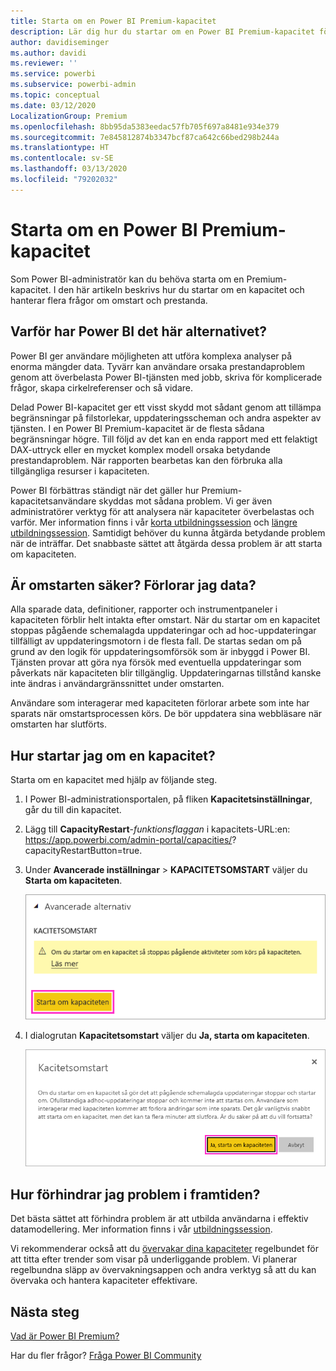 ```yaml
---
title: Starta om en Power BI Premium-kapacitet
description: Lär dig hur du startar om en Power BI Premium-kapacitet för att hantera prestandaproblem.
author: davidiseminger
ms.author: davidi
ms.reviewer: ''
ms.service: powerbi
ms.subservice: powerbi-admin
ms.topic: conceptual
ms.date: 03/12/2020
LocalizationGroup: Premium
ms.openlocfilehash: 8bb95da5383eedac57fb705f697a8481e934e379
ms.sourcegitcommit: 7e845812874b3347bcf87ca642c66bed298b244a
ms.translationtype: HT
ms.contentlocale: sv-SE
ms.lasthandoff: 03/13/2020
ms.locfileid: "79202032"
---
```

# <a name="restart-a-power-bi-premium-capacity"></a>Starta om en Power BI Premium-kapacitet

Som Power BI-administratör kan du behöva starta om en Premium-kapacitet. I den här artikeln beskrivs hur du startar om en kapacitet och hanterar flera frågor om omstart och prestanda.

## <a name="why-does-power-bi-provide-this-option"></a>Varför har Power BI det här alternativet?

Power BI ger användare möjligheten att utföra komplexa analyser på enorma mängder data. Tyvärr kan användare orsaka prestandaproblem genom att överbelasta Power BI-tjänsten med jobb, skriva för komplicerade frågor, skapa cirkelreferenser och så vidare.

Delad Power BI-kapacitet ger ett visst skydd mot sådant genom att tillämpa begränsningar på filstorlekar, uppdateringsscheman och andra aspekter av tjänsten. I en Power BI Premium-kapacitet är de flesta sådana begränsningar högre. Till följd av det kan en enda rapport med ett felaktigt DAX-uttryck eller en mycket komplex modell orsaka betydande prestandaproblem. När rapporten bearbetas kan den förbruka alla tillgängliga resurser i kapaciteten. 

Power BI förbättras ständigt när det gäller hur Premium-kapacitetsanvändare skyddas mot sådana problem. Vi ger även administratörer verktyg för att analysera när kapaciteter överbelastas och varför. Mer information finns i vår [korta utbildningssession](https://www.youtube.com/watch?v=UgsjMbhi_Bk&feature=youtu.be) och [längre utbildningssession](https://www.microsoft.com/businessapplicationssummit/video/BAS2018-2174). Samtidigt behöver du kunna åtgärda betydande problem när de inträffar. Det snabbaste sättet att åtgärda dessa problem är att starta om kapaciteten.

## <a name="is-the-restart-process-safe-will-i-lose-any-data"></a>Är omstarten säker? Förlorar jag data?

Alla sparade data, definitioner, rapporter och instrumentpaneler i kapaciteten förblir helt intakta efter omstart. När du startar om en kapacitet stoppas pågående schemalagda uppdateringar och ad hoc-uppdateringar tillfälligt av uppdateringsmotorn i de flesta fall. De startas sedan om på grund av den logik för uppdateringsomförsök som är inbyggd i Power BI. Tjänsten provar att göra nya försök med eventuella uppdateringar som påverkats när kapaciteten blir tillgänglig. Uppdateringarnas tillstånd kanske inte ändras i användargränssnittet under omstarten. 

Användare som interagerar med kapaciteten förlorar arbete som inte har sparats när omstartsprocessen körs. De bör uppdatera sina webbläsare när omstarten har slutförts.

## <a name="how-do-i-restart-a-capacity"></a>Hur startar jag om en kapacitet?

Starta om en kapacitet med hjälp av följande steg.

1. I Power BI-administrationsportalen, på fliken **Kapacitetsinställningar**, går du till din kapacitet. 

1. Lägg till **CapacityRestart**-*funktionsflaggan* i kapacitets-URL:en: https://app.powerbi.com/admin-portal/capacities/<YourCapacityId>?capacityRestartButton=true.

1. Under **Avancerade inställningar** > **KAPACITETSOMSTART** väljer du **Starta om kapaciteten**.

    ![Starta om kapaciteten](media/service-admin-premium-restart/restart-capacity.png)

1. I dialogrutan **Kapacitetsomstart** väljer du **Ja, starta om kapaciteten**.

    ![Bekräfta omstart](media/service-admin-premium-restart/confirm-restart.png)

## <a name="how-can-i-prevent-issues-from-happening-in-the-future"></a>Hur förhindrar jag problem i framtiden?

Det bästa sättet att förhindra problem är att utbilda användarna i effektiv datamodellering. Mer information finns i vår [utbildningssession](https://www.microsoft.com/businessapplicationssummit/video/BAS2018-2170).

Vi rekommenderar också att du [övervakar dina kapaciteter](service-admin-premium-monitor-capacity.md) regelbundet för att titta efter trender som visar på underliggande problem. Vi planerar regelbundna släpp av övervakningsappen och andra verktyg så att du kan övervaka och hantera kapaciteter effektivare.

## <a name="next-steps"></a>Nästa steg

[Vad är Power BI Premium?](service-premium-what-is.md)

Har du fler frågor? [Fråga Power BI Community](https://community.powerbi.com/)
